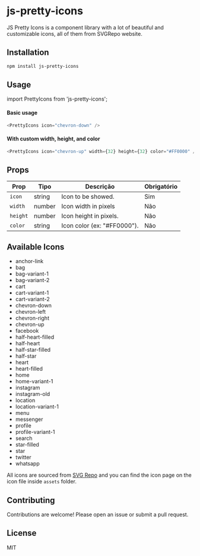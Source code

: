 # js-pretty-icons

JS Pretty Icons is a component library with a lot of beautiful and customizable icons, all of them from SVGRepo website.

## Installation

```bash
npm install js-pretty-icons
```

## Usage

import PrettyIcons from 'js-pretty-icons';

#### Basic usage

```typescript
<PrettyIcons icon="chevron-down" />
```

#### With custom width, height, and color

```typescript
<PrettyIcons icon="chevron-up" width={32} height={32} color="#FF0000" />
```

## Props

| Prop     | Tipo   | Descrição                   | Obrigatório |
| -------- | ------ | --------------------------- | ----------- |
| `icon`   | string | Icon to be showed.          | Sim         |
| `width`  | number | Icon width in pixels        | Não         |
| `height` | number | Icon height in pixels.      | Não         |
| `color`  | string | Icon color (ex: "#FF0000"). | Não         |

## Available Icons

- anchor-link
- bag
- bag-variant-1
- bag-variant-2
- cart
- cart-variant-1
- cart-variant-2
- chevron-down
- chevron-left
- chevron-right
- chevron-up
- facebook
- half-heart-filled
- half-heart
- half-star-filled
- half-star
- heart
- heart-filled
- home
- home-variant-1
- instagram
- instagram-old
- location
- location-variant-1
- menu
- messenger
- profile
- profile-variant-1
- search
- star-filled
- star
- twitter
- whatsapp

All icons are sourced from [SVG Repo](https://www.svgrepo.com/) and you can find the icon page on the icon file inside `assets` folder.

## Contributing

Contributions are welcome! Please open an issue or submit a pull request.

## License

MIT

